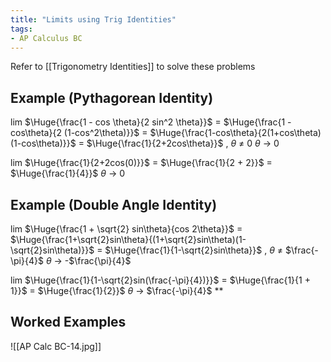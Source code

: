 ```yaml
---
title: "Limits using Trig Identities"
tags:
- AP Calculus BC
---
```


Refer to [[Trigonometry Identities]] to solve these problems

## Example (Pythagorean Identity)

lim $\Huge{\frac{1 - cos \theta}{2 sin^2 \theta}}$ = $\Huge{\frac{1 - cos\theta}{2 (1-cos^2\theta)}}$ = $\Huge{\frac{1-cos\theta}{2(1+cos\theta)(1-cos\theta)}}$ = $\Huge{\frac{1}{2+2cos\theta}}$ , $\theta$ $\neq$ 0
$\theta$ -> 0

lim $\Huge{\frac{1}{2+2cos(0)}}$ = $\Huge{\frac{1}{2 + 2}}$ = $\Huge{\frac{1}{4}}$ 
$\theta$ -> 0

## Example (Double Angle Identity)

lim $\Huge{\frac{1 + \sqrt{2} sin\theta}{cos 2\theta}}$ = $\Huge{\frac{1+\sqrt{2}sin\theta}{(1+\sqrt{2}sin\theta)(1-\sqrt{2}sin\theta)}}$ = $\Huge{\frac{1}{1-\sqrt{2}sin\theta}}$ , $\theta$ $\neq$ $\frac{-\pi}{4}$ 
$\theta$ -> -$\frac{\pi}{4}$ 

lim $\Huge{\frac{1}{1-\sqrt{2}sin(\frac{-\pi}{4})}}$ = $\Huge{\frac{1}{1 + 1}}$ = $\Huge{\frac{1}{2}}$ 
$\theta$ -> $\frac{-\pi}{4}$ 
**
## Worked Examples

![[AP Calc BC-14.jpg]]